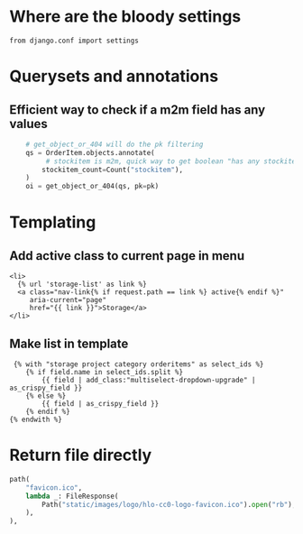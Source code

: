 # Where are the bloody settings
`from django.conf import settings`

# Querysets and annotations
## Efficient way to check if a m2m field has any values
````python
    # get_object_or_404 will do the pk filtering
    qs = OrderItem.objects.annotate(
         # stockitem is m2m, quick way to get boolean "has any stockitems"
        stockitem_count=Count("stockitem"),
    )
    oi = get_object_or_404(qs, pk=pk)
````

# Templating
## Add active class to current page in menu
````jinja
<li>
  {% url 'storage-list' as link %}
  <a class="nav-link{% if request.path == link %} active{% endif %}"
     aria-current="page"
     href="{{ link }}">Storage</a>
</li>
````

## Make list in template
````jinja
 {% with "storage project category orderitems" as select_ids %}
    {% if field.name in select_ids.split %}
        {{ field | add_class:"multiselect-dropdown-upgrade" | as_crispy_field }}
    {% else %}
        {{ field | as_crispy_field }}
    {% endif %}
{% endwith %}
````

# Return file directly
````python
path(
    "favicon.ico",
    lambda _: FileResponse(
        Path("static/images/logo/hlo-cc0-logo-favicon.ico").open("rb"),  # noqa: SIM115
    ),
),
````
